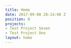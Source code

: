 ```yaml
---
title: Home
date: 2017-09-08 20:14:00 Z
position: 0
projects:
- Test Project Seven
- Test Project One
layout: home
---
```


